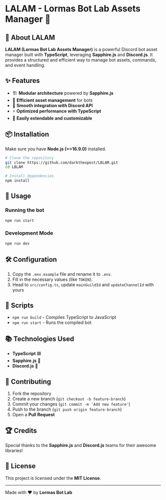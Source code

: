 # LALAM - Lormas Bot Lab Assets Manager 🚀

## 🤖 About LALAM
**LALAM (Lormas Bot Lab Assets Manager)** is a powerful Discord bot asset manager built with **TypeScript**, leveraging **Sapphire.js** and **Discord.js**. It provides a structured and efficient way to manage bot assets, commands, and event handling.

## ✨ Features
- 🏗 **Modular architecture** powered by **Sapphire.js**
- 📝 **Efficient asset management** for bots
- 📡 **Smooth integration with Discord API**
- ⚡ **Optimized performance with TypeScript**
- 🔧 **Easily extendable and customizable**

## 📦 Installation
Make sure you have **Node.js (>=16.9.0)** installed.

```sh
# Clone the repository
git clone https://github.com/darktheopest/LBLAM.git
cd LBLAM

# Install dependencies
npm install
```

## 🚀 Usage
### Running the bot
```sh
npm run start
```

### Development Mode
```sh
npm run dev
```

## 🛠 Configuration
1. Copy the `.env.example` file and rename it to `.env`.
2. Fill in the necessary values (like `TOKEN`).
3. Head to `src/config.ts`, update `mainGuildId` and `updateChannelId` with yours

## 📜 Scripts
- `npm run build` - Compiles TypeScript to JavaScript
- `npm run start` - Runs the compiled bot

## 📚 Technologies Used
- **TypeScript** 🟦
- **Sapphire.js** 💎
- **Discord.js** 🤖

## 🤝 Contributing
1. Fork the repository
2. Create a new branch (`git checkout -b feature-branch`)
3. Commit your changes (`git commit -m 'Add new feature'`)
4. Push to the branch (`git push origin feature-branch`)
5. Open a **Pull Request**

## 🏆 Credits
Special thanks to the **Sapphire.js** and **Discord.js** teams for their awesome libraries!

## 📄 License
This project is licensed under the **MIT License**.

---

Made with ❤️ by **Lormas Bot Lab**
